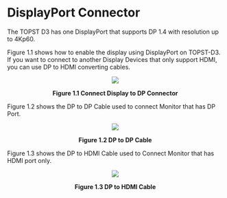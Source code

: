 <h1>
  DisplayPort Connector
</h1>

The TOPST D3 has one DisplayPort that supports DP 1.4 with resolution up to 4Kp60.  


Figure 1.1 shows how to enable the display using DisplayPort on TOPST-D3. If you want to connect to another Display Devices that only support HDMI, you can use DP to HDMI converting cables.  
<p align="center"><img src="https://github.com/Topst-Dev/Documentation/assets/161264431/8a523943-ae0f-4c21-b20e-83c7b6a78f3e"></p> 
<p align="center"><strong>Figure 1.1 Connect Display to DP Connector</strong></p>

Figure 1.2 shows the DP to DP Cable used to connect Monitor that has DP Port.  
<p align="center"><img src="https://github.com/Topst-Dev/Documentation/assets/161264431/b8f1a822-aa82-439a-a527-fed9bb06195f"></p>
<p align="center"><strong>Figure 1.2 DP to DP Cable</strong></p>

Figure 1.3 shows the DP to HDMI Cable used to Connect Monitor that has HDMI port only.  
<p align="center"><img src="https://github.com/Topst-Dev/Documentation/assets/161264431/6ed49f2c-ea57-4fcc-9ff6-db3574a3a26f"></p>
<p align="center"><strong>Figure 1.3 DP to HDMI Cable</strong></p>



